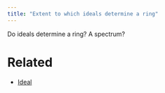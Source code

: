 ```yaml
---
title: "Extent to which ideals determine a ring"
---
```


      

Do ideals determine a ring? A spectrum?

# Related
- [Ideal](<notes/ntpy/Definitions/Ring theory/Ideal.md>)
